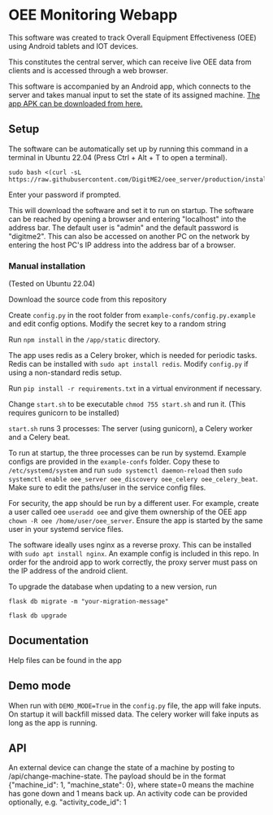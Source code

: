 # OEE Monitoring Webapp

This software was created to track Overall Equipment Effectiveness (OEE) using Android tablets and IOT devices.

This constitutes the central server, which can receive live OEE data from clients and is accessed through a web browser.

This software is accompanied by an Android app, which connects to the server and takes manual input to set the state of its assigned machine. [The app APK can be downloaded from here.](https://github.com/DigitME2/MachineMonitoring/releases) 

## Setup

The software can be automatically set up by running this command in a terminal in Ubuntu 22.04 (Press Ctrl + Alt + T to open a terminal).

```
sudo bash <(curl -sL https://raw.githubusercontent.com/DigitME2/oee_server/production/install.sh)
```

Enter your password if prompted.

This will download the software and set it to run on startup. The software can be reached by opening a browser and entering "localhost" into the address bar. The default user is "admin" and the default password is "digitme2".
This can also be accessed on another PC on the network by entering the host PC's IP address into the address bar of a browser.

### Manual installation

(Tested on Ubuntu 22.04)

Download the source code from this repository

Create `config.py` in the root folder from `example-confs/config.py.example` and edit config options. Modify the secret key to a random string

Run `npm install` in the `/app/static` directory.

The app uses redis as a Celery broker, which is needed for periodic tasks. Redis can be installed with `sudo apt install redis`. Modify `config.py` if using a non-standard redis setup.

Run `pip install -r requirements.txt` in a virtual environment if necessary.

Change `start.sh` to be executable `chmod 755 start.sh` and run it.
(This requires gunicorn to be installed)

`start.sh` runs 3 processes: The server (using gunicorn), a Celery worker and a Celery beat.

To run at startup, the three processes can be run by systemd. Example configs are provided in the `example-confs` folder. Copy these to `/etc/systemd/system` and run `sudo systemctl daemon-reload` then `sudo systemctl enable oee_server oee_discovery oee_celery oee_celery_beat`. Make sure to edit the paths/user in the service config files.

For security, the app should be run by a different user. For example, create a user called oee `useradd oee` and give them ownership of the OEE app `chown -R oee /home/user/oee_server`. Ensure the app is started by the same user in your systemd service files.

The software ideally uses nginx as a reverse proxy. This can be installed with `sudo apt install nginx`. An example config is included in this repo. In order for the android app to work correctly, the proxy server must pass on the IP address of the android client.

To upgrade the database when updating to a new version, run

`flask db migrate -m "your-migration-message"`

`flask db upgrade`


## Documentation

Help files can be found in the app

## Demo mode

When run with `DEMO_MODE=True` in the `config.py` file, the app will fake inputs. On startup it will backfill missed data. The celery worker will fake inputs as long as the app is running.

## API

An external device can change the state of a machine by posting to /api/change-machine-state. The payload should be in the format {"machine_id": 1, "machine_state": 0}, where state=0 means the machine has gone down and 1 means back up. An activity code can be provided optionally, e.g. "activity_code_id": 1

